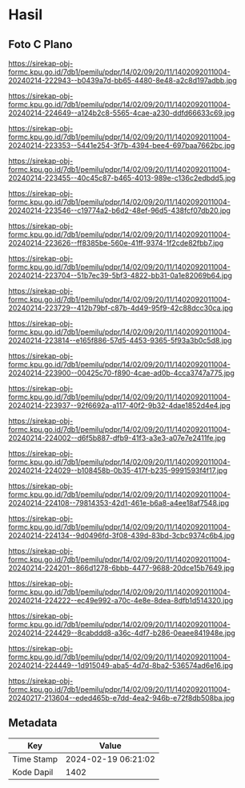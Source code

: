 # Hasil

## Foto C Plano

https://sirekap-obj-formc.kpu.go.id/7db1/pemilu/pdpr/14/02/09/20/11/1402092011004-20240214-222943--b0439a7d-bb65-4480-8e48-a2c8d197adbb.jpg

https://sirekap-obj-formc.kpu.go.id/7db1/pemilu/pdpr/14/02/09/20/11/1402092011004-20240214-224649--a124b2c8-5565-4cae-a230-ddfd66633c69.jpg

https://sirekap-obj-formc.kpu.go.id/7db1/pemilu/pdpr/14/02/09/20/11/1402092011004-20240214-223353--5441e254-3f7b-4394-bee4-697baa7662bc.jpg

https://sirekap-obj-formc.kpu.go.id/7db1/pemilu/pdpr/14/02/09/20/11/1402092011004-20240214-223455--40c45c87-b465-4013-989e-c136c2edbdd5.jpg

https://sirekap-obj-formc.kpu.go.id/7db1/pemilu/pdpr/14/02/09/20/11/1402092011004-20240214-223546--c19774a2-b6d2-48ef-96d5-438fcf07db20.jpg

https://sirekap-obj-formc.kpu.go.id/7db1/pemilu/pdpr/14/02/09/20/11/1402092011004-20240214-223626--ff8385be-560e-41ff-9374-1f2cde82fbb7.jpg

https://sirekap-obj-formc.kpu.go.id/7db1/pemilu/pdpr/14/02/09/20/11/1402092011004-20240214-223704--51b7ec39-5bf3-4822-bb31-0a1e82069b64.jpg

https://sirekap-obj-formc.kpu.go.id/7db1/pemilu/pdpr/14/02/09/20/11/1402092011004-20240214-223729--412b79bf-c87b-4d49-95f9-42c88dcc30ca.jpg

https://sirekap-obj-formc.kpu.go.id/7db1/pemilu/pdpr/14/02/09/20/11/1402092011004-20240214-223814--e165f886-57d5-4453-9365-5f93a3b0c5d8.jpg

https://sirekap-obj-formc.kpu.go.id/7db1/pemilu/pdpr/14/02/09/20/11/1402092011004-20240214-223900--00425c70-f890-4cae-ad0b-4cca3747a775.jpg

https://sirekap-obj-formc.kpu.go.id/7db1/pemilu/pdpr/14/02/09/20/11/1402092011004-20240214-223937--92f6692a-a117-40f2-9b32-4dae1852d4e4.jpg

https://sirekap-obj-formc.kpu.go.id/7db1/pemilu/pdpr/14/02/09/20/11/1402092011004-20240214-224002--d6f5b887-dfb9-41f3-a3e3-a07e7e2411fe.jpg

https://sirekap-obj-formc.kpu.go.id/7db1/pemilu/pdpr/14/02/09/20/11/1402092011004-20240214-224029--b108458b-0b35-417f-b235-9991593f4f17.jpg

https://sirekap-obj-formc.kpu.go.id/7db1/pemilu/pdpr/14/02/09/20/11/1402092011004-20240214-224108--79814353-42d1-461e-b6a8-a4ee18af7548.jpg

https://sirekap-obj-formc.kpu.go.id/7db1/pemilu/pdpr/14/02/09/20/11/1402092011004-20240214-224134--9d0496fd-3f08-439d-83bd-3cbc9374c6b4.jpg

https://sirekap-obj-formc.kpu.go.id/7db1/pemilu/pdpr/14/02/09/20/11/1402092011004-20240214-224201--866d1278-6bbb-4477-9688-20dce15b7649.jpg

https://sirekap-obj-formc.kpu.go.id/7db1/pemilu/pdpr/14/02/09/20/11/1402092011004-20240214-224222--ec49e992-a70c-4e8e-8dea-8dfb1d514320.jpg

https://sirekap-obj-formc.kpu.go.id/7db1/pemilu/pdpr/14/02/09/20/11/1402092011004-20240214-224429--8cabddd8-a36c-4df7-b286-0eaee841948e.jpg

https://sirekap-obj-formc.kpu.go.id/7db1/pemilu/pdpr/14/02/09/20/11/1402092011004-20240214-224449--1d915049-aba5-4d7d-8ba2-536574ad6e16.jpg

https://sirekap-obj-formc.kpu.go.id/7db1/pemilu/pdpr/14/02/09/20/11/1402092011004-20240217-213604--eded465b-e7dd-4ea2-946b-e72f8db508ba.jpg


## Metadata

| Key        | Value               |
| ---------- | ------------------- |
| Time Stamp | 2024-02-19 06:21:02 |
| Kode Dapil | 1402                |



